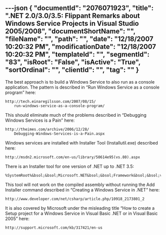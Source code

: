 ---json
{
  "documentId": "2076071923",
  "title": ".NET 2.0/3.0/3.5: Flippant Remarks about Windows Service Projects in Visual Studio 2005/2008",
  "documentShortName": "",
  "fileName": "",
  "path": "",
  "date": "12/18/2007 10:20:32 PM",
  "modificationDate": "12/18/2007 10:20:32 PM",
  "templateId": "",
  "segmentId": "83",
  "isRoot": "False",
  "isActive": "True",
  "sortOrdinal": "",
  "clientId": "",
  "tag": ""
}
---

The best approach is to build a Windows Service to also run as a console application. The pattern is described in “Run Windows Service as a console program” here:

    http://tech.einaregilsson.com/2007/08/15/
        run-windows-service-as-a-console-program/

This should eliminate much of the problems described in “Debugging Windows Services is a Pain” here:

    http://theimes.com/archive/2006/12/28/
        Debugging-Windows-Services-is-a-Pain.aspx

Windows services are installed with Installer Tool (Installutil.exe) described here:

    http://msdn2.microsoft.com/en-us/library/50614e95(vs.80).aspx

There is an Installer tool for one version of .NET up to .NET 3.5:

    %SystemRoot%&bsol;&bsol;Microsoft.NET&bsol;&bsol;Framework&bsol;&bsol;v2.0.50727&bsol;&bsol;InstallUtil.exe

This tool will not work on the compiled assembly without running the Add Installer command described in “Creating a Windows Service in .NET” here:

    http://www.developer.com/net/csharp/article.php/10918_2173801_2

It is also covered by Microsoft under the misleading title “How to create a Setup project for a Windows Service in Visual Basic .NET or in Visual Basic 2005” here:

    http://support.microsoft.com/kb/317421/en-us
